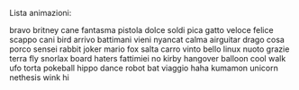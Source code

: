 Lista animazioni:

bravo
britney
cane
fantasma
pistola
dolce
soldi
pica
gatto
veloce
felice
scappo
cani
bird
arrivo
battimani
vieni
nyancat
calma
airguitar
drago
cosa
porco
sensei
rabbit
joker
mario
fox
salta
carro
vinto
bello
linux
nuoto
grazie
terra
fly
snorlax
board
haters
fattimiei
no
kirby
hangover
balloon
cool
walk
ufo
torta
pokeball
hippo
dance
robot
bat
viaggio
haha
kumamon
unicorn
nethesis
wink
hi
